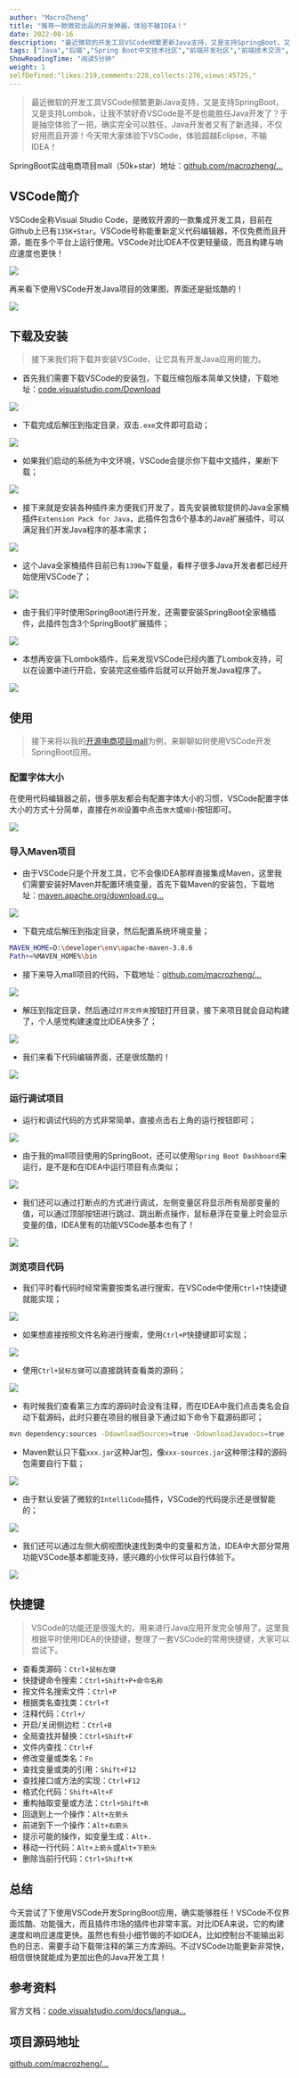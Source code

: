 ```yaml
---
author: "MacroZheng"
title: "推荐一款微软出品的开发神器，体验不输IDEA！"
date: 2022-08-16
description: "最近微软的开发工具VSCode频繁更新Java支持，又是支持SpringBoot，又是支持Lombok，让我不禁好奇它是不是也能胜任Java开发了今天带大家体验下，不输IDEA！"
tags: ["Java","后端","Spring Boot中文技术社区","前端开发社区","前端技术交流","前端框架教程","JavaScript 学习资源","CSS 技巧与最佳实践","HTML5 最新动态","前端工程师职业发展","开源前端项目","前端技术趋势"]
ShowReadingTime: "阅读5分钟"
weight: 1
selfDefined:"likes:219,comments:228,collects:276,views:45725,"
---
```

> 最近微软的开发工具VSCode频繁更新Java支持，又是支持SpringBoot，又是支持Lombok，让我不禁好奇VSCode是不是也能胜任Java开发了？于是抽空体验了一把，确实完全可以胜任，Java开发者又有了新选择，不仅好用而且开源！今天带大家体验下VSCode，体验超越Eclipse，不输IDEA！

SpringBoot实战电商项目mall（50k+star）地址：[github.com/macrozheng/…](https://link.juejin.cn?target=https%3A%2F%2Fgithub.com%2Fmacrozheng%2Fmall "https://github.com/macrozheng/mall")

VSCode简介
--------

VSCode全称Visual Studio Code，是微软开源的一款集成开发工具，目前在Github上已有`135K+Star`。VSCode号称能重新定义代码编辑器，不仅免费而且开源，能在多个平台上运行使用。VSCode对比IDEA不仅更轻量级，而且构建与响应速度也更快！

![](/images/jueJin/3cfe8296e259403.png)

再来看下使用VSCode开发Java项目的效果图，界面还是挺炫酷的！

![](/images/jueJin/1e03951734b240a.png)

下载及安装
-----

> 接下来我们将下载并安装VSCode，让它具有开发Java应用的能力。

*   首先我们需要下载VSCode的安装包，下载压缩包版本简单又快捷，下载地址：[code.visualstudio.com/Download](https://link.juejin.cn?target=https%3A%2F%2Fcode.visualstudio.com%2FDownload "https://code.visualstudio.com/Download")

![](/images/jueJin/5e7670d7fc68449.png)

*   下载完成后解压到指定目录，双击`.exe`文件即可启动；

![](/images/jueJin/cd8c936cadd946d.png)

*   如果我们启动的系统为中文环境，VSCode会提示你下载中文插件，果断下载；

![](/images/jueJin/0e1a29a4f373475.png)

*   接下来就是安装各种插件来方便我们开发了，首先安装微软提供的Java全家桶插件`Extension Pack for Java`，此插件包含6个基本的Java扩展插件，可以满足我们开发Java程序的基本需求；

![](/images/jueJin/6cac81777dca40a.png)

*   这个Java全家桶插件目前已有`1390w`下载量，看样子很多Java开发者都已经开始使用VSCode了；

![](/images/jueJin/207d05efbe1e418.png)

*   由于我们平时使用SpringBoot进行开发，还需要安装SpringBoot全家桶插件，此插件包含3个SpringBoot扩展插件；

![](/images/jueJin/176eacb8919d4f0.png)

*   本想再安装下Lombok插件，后来发现VSCode已经内置了Lombok支持，可以在设置中进行开启，安装完这些插件后就可以开始开发Java程序了。

![](/images/jueJin/8f3c40c1a131470.png)

使用
--

> 接下来将以我的[开源电商项目mall](https://link.juejin.cn?target=https%3A%2F%2Fgithub.com%2Fmacrozheng%2Fmall "https://github.com/macrozheng/mall")为例，来聊聊如何使用VSCode开发SpringBoot应用。

### 配置字体大小

在使用代码编辑器之前，很多朋友都会有配置字体大小的习惯，VSCode配置字体大小的方式十分简单，直接在`外观`设置中点击`放大`或`缩小`按钮即可。

![](/images/jueJin/fd900ae59430412.png)

### 导入Maven项目

*   由于VSCode只是个开发工具，它不会像IDEA那样直接集成Maven，这里我们需要安装好Maven并配置环境变量，首先下载Maven的安装包，下载地址：[maven.apache.org/download.cg…](https://link.juejin.cn?target=https%3A%2F%2Fmaven.apache.org%2Fdownload.cgi "https://maven.apache.org/download.cgi")

![](/images/jueJin/1eb20d085a2f4c5.png)

*   下载完成后解压到指定目录，然后配置系统环境变量；

```bash
MAVEN_HOME=D:\developer\env\apache-maven-3.8.6
Path+=%MAVEN_HOME%\bin
```

*   接下来导入mall项目的代码，下载地址：[github.com/macrozheng/…](https://link.juejin.cn?target=https%3A%2F%2Fgithub.com%2Fmacrozheng%2Fmall "https://github.com/macrozheng/mall")

![](/images/jueJin/7a1cadfa0b7d449.png)

*   解压到指定目录，然后通过`打开文件夹`按钮打开目录，接下来项目就会自动构建了，个人感觉构建速度比IDEA快多了；

![](/images/jueJin/2ef46ff3764b438.png)

*   我们来看下代码编辑界面，还是很炫酷的！

![](/images/jueJin/437d8cf58e4b4d8.png)

### 运行调试项目

*   运行和调试代码的方式非常简单，直接点击右上角的运行按钮即可；

![](/images/jueJin/90426f375de2413.png)

*   由于我的mall项目使用的SpringBoot，还可以使用`Spring Boot Dashboard`来运行，是不是和在IDEA中运行项目有点类似；

![](/images/jueJin/5980289b60c049c.png)

*   我们还可以通过打断点的方式进行调试，左侧变量区将显示所有局部变量的值，可以通过顶部按钮进行跳过、跳出断点操作，鼠标悬浮在变量上时会显示变量的值，IDEA里有的功能VSCode基本也有了！

![](/images/jueJin/75f28796d1c5446.png)

### 浏览项目代码

*   我们平时看代码时经常需要按类名进行搜索，在VSCode中使用`Ctrl+T`快捷键就能实现；

![](/images/jueJin/1f39e9fb698d45c.png)

*   如果想直接按照文件名称进行搜索，使用`Ctrl+P`快捷键即可实现；

![](/images/jueJin/499e7a7b172e476.png)

*   使用`Ctrl+鼠标左键`可以直接跳转查看类的源码；

![](/images/jueJin/0451a8a635a148c.png)

*   有时候我们查看第三方库的源码时会没有注释，而在IDEA中我们点击类名会自动下载源码，此时只要在项目的根目录下通过如下命令下载源码即可；

```bash
mvn dependency:sources -DdownloadSources=true -DdownloadJavadocs=true
```

*   Maven默认只下载`xxx.jar`这种Jar包，像`xxx-sources.jar`这种带注释的源码包需要自行下载；

![](/images/jueJin/643287d046e6470.png)

*   由于默认安装了微软的`IntelliCode`插件，VSCode的代码提示还是很智能的；

![](/images/jueJin/6186c09267d7475.png)

*   我们还可以通过左侧大纲视图快速找到类中的变量和方法，IDEA中大部分常用功能VSCode基本都能支持，感兴趣的小伙伴可以自行体验下。

![](/images/jueJin/8204318840274da.png)

快捷键
---

> VSCode的功能还是很强大的，用来进行Java应用开发完全够用了。这里我根据平时使用IDEA的快捷键，整理了一套VSCode的常用快捷键，大家可以尝试下。

*   查看类源码：`Ctrl+鼠标左键`
*   快捷键命令搜索：`Ctrl+Shift+P+命令名称`
*   按文件名搜索文件：`Ctrl+P`
*   根据类名查找类：`Ctrl+T`
*   注释代码：`Ctrl+/`
*   开启/关闭侧边栏：`Ctrl+B`
*   全局查找并替换：`Ctrl+Shift+F`
*   文件内查找：`Ctrl+F`
*   修改变量或类名：`Fn`
*   查找变量或类的引用：`Shift+F12`
*   查找接口或方法的实现：`Ctrl+F12`
*   格式化代码：`Shift+Alt+F`
*   重构抽取变量或方法：`Ctrl+Shift+R`
*   回退到上一个操作：`Alt+左箭头`
*   前进到下一个操作：`Alt+右箭头`
*   提示可能的操作，如变量生成：`Alt+.`
*   移动一行代码：`Alt+上箭头`或`Alt+下箭头`
*   删除当前行代码：`Ctrl+Shift+K`

总结
--

今天尝试了下使用VSCode开发SpringBoot应用，确实能够胜任！VSCode不仅界面炫酷、功能强大，而且插件市场的插件也非常丰富。对比IDEA来说，它的构建速度和响应速度更快。虽然也有些小细节做的不如IDEA，比如控制台不能输出彩色的日志、需要手动下载带注释的第三方库源码。不过VSCode功能更新非常快，相信很快就能成为更加出色的Java开发工具！

参考资料
----

官方文档：[code.visualstudio.com/docs/langua…](https://link.juejin.cn?target=https%3A%2F%2Fcode.visualstudio.com%2Fdocs%2Flanguages%2Fjava "https://code.visualstudio.com/docs/languages/java")

项目源码地址
------

[github.com/macrozheng/…](https://link.juejin.cn?target=https%3A%2F%2Fgithub.com%2Fmacrozheng%2Fmall "https://github.com/macrozheng/mall")
